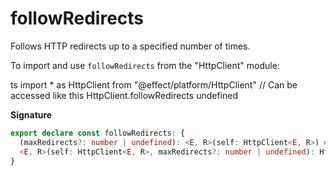 # followRedirects

Follows HTTP redirects up to a specified number of times.

To import and use `followRedirects` from the "HttpClient" module:

ts
import \* as HttpClient from "@effect/platform/HttpClient"
// Can be accessed like this
HttpClient.followRedirects
undefined

**Signature**

```ts
export declare const followRedirects: {
  (maxRedirects?: number | undefined): <E, R>(self: HttpClient<E, R>) => HttpClient<E, R>
  <E, R>(self: HttpClient<E, R>, maxRedirects?: number | undefined): HttpClient<E, R>
}
```
